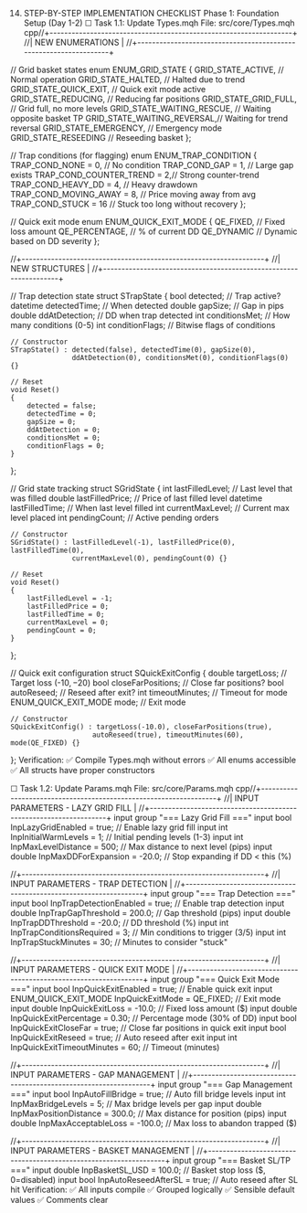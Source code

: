 14. STEP-BY-STEP IMPLEMENTATION CHECKLIST
Phase 1: Foundation Setup (Day 1-2)
☐ Task 1.1: Update Types.mqh
File: src/core/Types.mqh
cpp//+------------------------------------------------------------------+
//| NEW ENUMERATIONS                                                  |
//+------------------------------------------------------------------+

// Grid basket states
enum ENUM_GRID_STATE
{
    GRID_STATE_ACTIVE,          // Normal operation
    GRID_STATE_HALTED,          // Halted due to trend
    GRID_STATE_QUICK_EXIT,      // Quick exit mode active
    GRID_STATE_REDUCING,        // Reducing far positions
    GRID_STATE_GRID_FULL,       // Grid full, no more levels
    GRID_STATE_WAITING_RESCUE,  // Waiting opposite basket TP
    GRID_STATE_WAITING_REVERSAL,// Waiting for trend reversal
    GRID_STATE_EMERGENCY,       // Emergency mode
    GRID_STATE_RESEEDING        // Reseeding basket
};

// Trap conditions (for flagging)
enum ENUM_TRAP_CONDITION
{
    TRAP_COND_NONE = 0,         // No condition
    TRAP_COND_GAP = 1,          // Large gap exists
    TRAP_COND_COUNTER_TREND = 2,// Strong counter-trend
    TRAP_COND_HEAVY_DD = 4,     // Heavy drawdown
    TRAP_COND_MOVING_AWAY = 8,  // Price moving away from avg
    TRAP_COND_STUCK = 16        // Stuck too long without recovery
};

// Quick exit mode
enum ENUM_QUICK_EXIT_MODE
{
    QE_FIXED,                   // Fixed loss amount
    QE_PERCENTAGE,              // % of current DD
    QE_DYNAMIC                  // Dynamic based on DD severity
};

//+------------------------------------------------------------------+
//| NEW STRUCTURES                                                    |
//+------------------------------------------------------------------+

// Trap detection state
struct STrapState
{
    bool detected;              // Trap active?
    datetime detectedTime;      // When detected
    double gapSize;             // Gap in pips
    double ddAtDetection;       // DD when trap detected
    int conditionsMet;          // How many conditions (0-5)
    int conditionFlags;         // Bitwise flags of conditions
    
    // Constructor
    STrapState() : detected(false), detectedTime(0), gapSize(0), 
                   ddAtDetection(0), conditionsMet(0), conditionFlags(0) {}
    
    // Reset
    void Reset()
    {
        detected = false;
        detectedTime = 0;
        gapSize = 0;
        ddAtDetection = 0;
        conditionsMet = 0;
        conditionFlags = 0;
    }
};

// Grid state tracking
struct SGridState
{
    int lastFilledLevel;        // Last level that was filled
    double lastFilledPrice;     // Price of last filled level
    datetime lastFilledTime;    // When last level filled
    int currentMaxLevel;        // Current max level placed
    int pendingCount;           // Active pending orders
    
    // Constructor
    SGridState() : lastFilledLevel(-1), lastFilledPrice(0), lastFilledTime(0),
                   currentMaxLevel(0), pendingCount(0) {}
    
    // Reset
    void Reset()
    {
        lastFilledLevel = -1;
        lastFilledPrice = 0;
        lastFilledTime = 0;
        currentMaxLevel = 0;
        pendingCount = 0;
    }
};

// Quick exit configuration
struct SQuickExitConfig
{
    double targetLoss;          // Target loss (-$10, -$20)
    bool closeFarPositions;     // Close far positions?
    bool autoReseed;            // Reseed after exit?
    int timeoutMinutes;         // Timeout for mode
    ENUM_QUICK_EXIT_MODE mode;  // Exit mode
    
    // Constructor
    SQuickExitConfig() : targetLoss(-10.0), closeFarPositions(true),
                        autoReseed(true), timeoutMinutes(60), mode(QE_FIXED) {}
};
Verification:
✅ Compile Types.mqh without errors
✅ All enums accessible
✅ All structs have proper constructors

☐ Task 1.2: Update Params.mqh
File: src/core/Params.mqh
cpp//+------------------------------------------------------------------+
//| INPUT PARAMETERS - LAZY GRID FILL                                |
//+------------------------------------------------------------------+
input group "=== Lazy Grid Fill ==="
input bool   InpLazyGridEnabled = true;           // Enable lazy grid fill
input int    InpInitialWarmLevels = 1;            // Initial pending levels (1-3)
input int    InpMaxLevelDistance = 500;           // Max distance to next level (pips)
input double InpMaxDDForExpansion = -20.0;        // Stop expanding if DD < this (%)

//+------------------------------------------------------------------+
//| INPUT PARAMETERS - TRAP DETECTION                                |
//+------------------------------------------------------------------+
input group "=== Trap Detection ==="
input bool   InpTrapDetectionEnabled = true;      // Enable trap detection
input double InpTrapGapThreshold = 200.0;         // Gap threshold (pips)
input double InpTrapDDThreshold = -20.0;          // DD threshold (%)
input int    InpTrapConditionsRequired = 3;       // Min conditions to trigger (3/5)
input int    InpTrapStuckMinutes = 30;            // Minutes to consider "stuck"

//+------------------------------------------------------------------+
//| INPUT PARAMETERS - QUICK EXIT MODE                               |
//+------------------------------------------------------------------+
input group "=== Quick Exit Mode ==="
input bool   InpQuickExitEnabled = true;          // Enable quick exit
input ENUM_QUICK_EXIT_MODE InpQuickExitMode = QE_FIXED;  // Exit mode
input double InpQuickExitLoss = -10.0;            // Fixed loss amount ($)
input double InpQuickExitPercentage = 0.30;       // Percentage mode (30% of DD)
input bool   InpQuickExitCloseFar = true;         // Close far positions in quick exit
input bool   InpQuickExitReseed = true;           // Auto reseed after exit
input int    InpQuickExitTimeoutMinutes = 60;     // Timeout (minutes)

//+------------------------------------------------------------------+
//| INPUT PARAMETERS - GAP MANAGEMENT                                |
//+------------------------------------------------------------------+
input group "=== Gap Management ==="
input bool   InpAutoFillBridge = true;            // Auto fill bridge levels
input int    InpMaxBridgeLevels = 5;              // Max bridge levels per gap
input double InpMaxPositionDistance = 300.0;      // Max distance for position (pips)
input double InpMaxAcceptableLoss = -100.0;       // Max loss to abandon trapped ($)

//+------------------------------------------------------------------+
//| INPUT PARAMETERS - BASKET MANAGEMENT                             |
//+------------------------------------------------------------------+
input group "=== Basket SL/TP ==="
input double InpBasketSL_USD = 100.0;             // Basket stop loss ($, 0=disabled)
input bool   InpAutoReseedAfterSL = true;         // Auto reseed after SL hit
Verification:
✅ All inputs compile
✅ Grouped logically
✅ Sensible default values
✅ Comments clear

